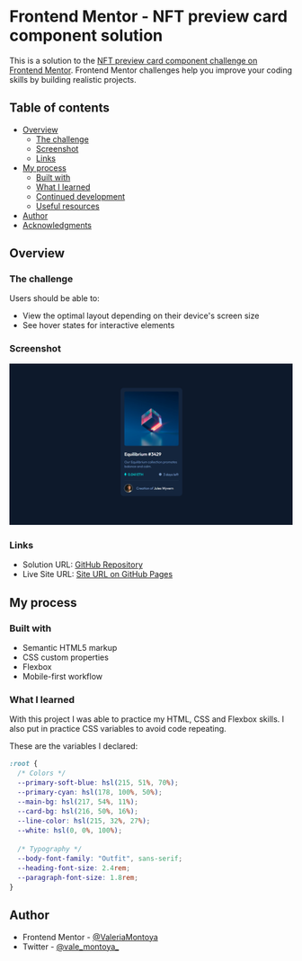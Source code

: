 # Frontend Mentor - NFT preview card component solution

This is a solution to the [NFT preview card component challenge on Frontend Mentor](https://www.frontendmentor.io/challenges/nft-preview-card-component-SbdUL_w0U). Frontend Mentor challenges help you improve your coding skills by building realistic projects.

## Table of contents

- [Overview](#overview)
  - [The challenge](#the-challenge)
  - [Screenshot](#screenshot)
  - [Links](#links)
- [My process](#my-process)
  - [Built with](#built-with)
  - [What I learned](#what-i-learned)
  - [Continued development](#continued-development)
  - [Useful resources](#useful-resources)
- [Author](#author)
- [Acknowledgments](#acknowledgments)

## Overview

### The challenge

Users should be able to:

- View the optimal layout depending on their device's screen size
- See hover states for interactive elements

### Screenshot

![](./images/screenshot.png)

### Links

- Solution URL: [GitHub Repository](https://github.com/ValeriaMontoya/nft-preview-card)
- Live Site URL: [Site URL on GitHub Pages](https://valeriamontoya.github.io/nft-preview-card/)

## My process

### Built with

- Semantic HTML5 markup
- CSS custom properties
- Flexbox
- Mobile-first workflow

### What I learned

With this project I was able to practice my HTML, CSS and Flexbox skills. I also put in practice CSS variables to avoid code repeating.

These are the variables I declared:

```css
:root {
  /* Colors */
  --primary-soft-blue: hsl(215, 51%, 70%);
  --primary-cyan: hsl(178, 100%, 50%);
  --main-bg: hsl(217, 54%, 11%);
  --card-bg: hsl(216, 50%, 16%);
  --line-color: hsl(215, 32%, 27%);
  --white: hsl(0, 0%, 100%);

  /* Typography */
  --body-font-family: "Outfit", sans-serif;
  --heading-font-size: 2.4rem;
  --paragraph-font-size: 1.8rem;
}
```

## Author

- Frontend Mentor - [@ValeriaMontoya](https://www.frontendmentor.io/profile/ValeriaMontoya)
- Twitter - [@vale_montoya\_](https://twitter.com/vale_montoya_)
